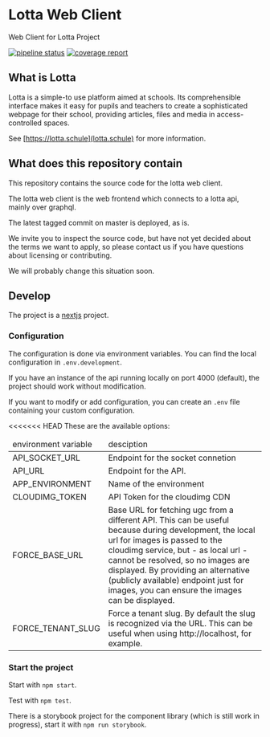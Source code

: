 # Lotta Web Client

Web Client for Lotta Project

[![pipeline status](https://gitlab.com/lotta-schule/api-server/badges/master/pipeline.svg)](https://gitlab.com/medienportal/api-server/commits/master)
[![coverage report](https://gitlab.com/lotta-schule/api-server/badges/master/coverage.svg)](https://gitlab.com/medienportal/api-server/commits/master)

## What is Lotta

Lotta is a simple-to use platform aimed at schools.
Its comprehensible interface makes it easy for pupils and teachers
to create a sophisticated webpage for their school,
providing articles, files and media in access-controlled spaces.

See [https://lotta.schule](lotta.schule) for more information.

## What does this repository contain

This repository contains the source code for the lotta web client.

The lotta web client is the web frontend which connects to a lotta
api, mainly over graphql.

The latest tagged commit on master is deployed, as is.

We invite you to inspect the source code, but have not yet decided
about the terms we want to apply, so please contact us if you have
questions about licensing or contributing.

We will probably change this situation soon.

## Develop

The project is a [nextjs](https://nextjs.org/) project.

### Configuration

The configuration is done via environment variables.
You can find the local configuration in `.env.development`.

If you have an instance of the api running locally on port
4000 (default), the project should work without modification.

If you want to modify or add configuration, you can create an
`.env` file containing your custom configuration.

<<<<<<< HEAD
These are the available options:

<table>
<thead>
<tr>
<td>environment variable</td>
<td>desciption</td>
</tr>
</thead>

<tbody>
<tr>
<td>API_SOCKET_URL</td>
<td>Endpoint for the socket connetion</td>
</tr>
<tr>
<td>API_URL</td>
<td>Endpoint for the API.</td>
</tr>
<tr>
<td>APP_ENVIRONMENT</td>
<td>Name of the environment</td>
</tr>
<tr>
<td>CLOUDIMG_TOKEN</td>
<td>API Token for the cloudimg CDN</td>
</tr>
<tr>
<td>FORCE_BASE_URL</td>
<td>Base URL for fetching ugc from a different API. This can be useful because during development, the local url for images is passed to the cloudimg service, but - as local url - cannot be resolved, so no images are displayed. By providing an alternative (publicly available) endpoint just for images, you can ensure the images can be displayed.</td>
</tr>
<tr>
<td>FORCE_TENANT_SLUG</td>
<td>Force a tenant slug. By default the slug is recognized via the URL. This can be useful when using http://localhost, for example.</td>
</tr>
</tbody>
</table>

### Start the project

Start with `npm start`.

Test with `npm test`.

There is a storybook project for the component library (which is still
work in progress), start it with `npm run storybook`.
